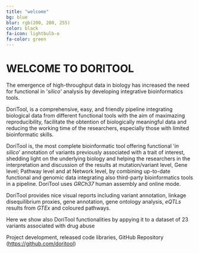 ```yaml
---
title: "welcome"
bg: blue
blur: rgb(200, 200, 255)
color: black
fa-icon: lightbulb-o
fa-color: green
---
```

# WELCOME TO DORITOOL
The emergence of high-throughput data in biology has increased the need for functional in '_silico_' analysis by developing integrative bioinformatics tools.

DoriTool, is a comprehensive, easy, and friendly pipeline integrating biological data from different functional tools with the aim of maximazing reproducibility, facilitate the obtention of biologically meaningful data and reducing the working time of the researchers, especially those with limited bioinformatic skills.

DoriTool is, the most complete bioinformatic tool offering functional ‘_in silico_’ annotation of variants previously associated with a trait of interest, shedding light on the underlying biology and helping the researchers in the interpretation and discussion of the results at mutation/variant level, Gene level; Pathway level and at Network level, by combining up-to-date functional and genomic data integrating also third-party bioinformatics tools in a pipeline. DoriTool uses _GRCh37_ human assembly and online mode.


DoriTool provides nice visual reports including variant annotation, linkage disequilibrium proxies, gene annotation, gene ontology analysis, _eQTLs_ results from _GTEx_ and coloured pathways.

Here we show also DoriTool functionalities by appying it to a dataset of 23 variants associated with drug abuse

Project development, released code libraries, GitHub Repository (<https://github.com/doritool>)

